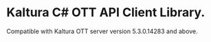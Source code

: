 # Kaltura C# OTT API Client Library.
Compatible with Kaltura OTT server version 5.3.0.14283 and above.
